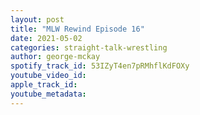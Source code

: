 ```yaml
---
layout: post
title: "MLW Rewind Episode 16"
date: 2021-05-02
categories: straight-talk-wrestling
author: george-mckay
spotify_track_id: 53IZyT4en7pRMhflKdFOXy
youtube_video_id: 
apple_track_id: 
youtube_metadata: 
---
```

